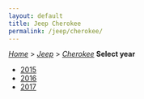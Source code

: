 ```yaml
---
layout: default
title: Jeep Cherokee
permalink: /jeep/cherokee/
---
```

[*Home*](/) > [*Jeep*](/jeep/) > [*Cherokee*](/jeep/cherokee/)
**Select year**
- [2015](/jeep/cherokee/2015/)
- [2016](/jeep/cherokee/2016/)
- [2017](/jeep/cherokee/2017/)
